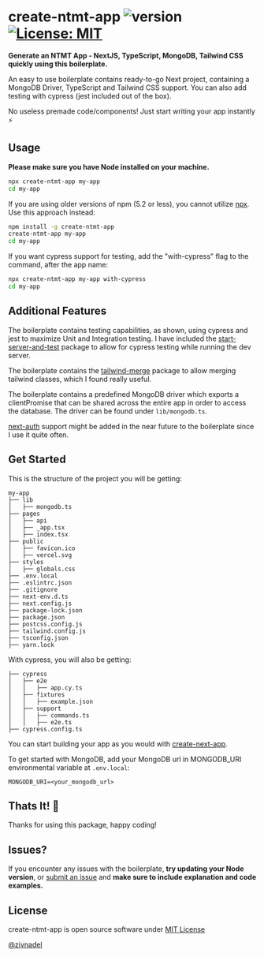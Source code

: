 # create-ntmt-app ![version](https://img.shields.io/badge/version-1.0.0-blue) [![License: MIT](https://img.shields.io/badge/License-MIT-yellow.svg)](https://opensource.org/licenses/MIT)

**Generate an NTMT App - NextJS, TypeScript, MongoDB, Tailwind CSS quickly using this boilerplate.**

An easy to use boilerplate contains ready-to-go Next project, containing a MongoDB Driver, TypeScript and Tailwind CSS support.
You can also add testing with cypress (jest included out of the box).

No useless premade code/components! Just start writing your app instantly ⚡

## Usage

**Please make sure you have Node installed on your machine.**
```sh
npx create-ntmt-app my-app
cd my-app
```

If you are using older versions of npm (5.2 or less), you cannot utilize [npx](https://medium.com/@maybekatz/introducing-npx-an-npm-package-runner-55f7d4bd282b).
Use this approach instead:

```sh
npm install -g create-ntmt-app
create-ntmt-app my-app
cd my-app
```

If you want cypress support for testing, add the "with-cypress" flag to the command, after the app name:
```sh
npx create-ntmt-app my-app with-cypress
cd my-app
```

## Additional Features
The boilerplate contains testing capabilities, as shown, using cypress and jest to maximize Unit and Integration testing. I have included the [start-server-and-test](https://github.com/bahmutov/start-server-and-test) package to allow for cypress testing while running the dev server.

The boilerplate contains the [tailwind-merge](https://github.com/dcastil/tailwind-merge) package to allow merging tailwind classes, which I found really useful.

The boilerplate contains a predefined MongoDB driver which exports a clientPromise that can be shared across the entire app in order to access the database. The driver can be found under `lib/mongodb.ts`.

[next-auth](https://next-auth.js.org/) support might be added in the near future to the boilerplate since I use it quite often.

## Get Started
This is the structure of the project you will be getting:

```
my-app
├── lib
│   ├── mongodb.ts
├── pages
│   ├── api
│   ├── _app.tsx
│   ├── index.tsx
├── public
│   ├── favicon.ico
│   ├── vercel.svg
├── styles
│   ├── globals.css
├── .env.local
├── .eslintrc.json
├── .gitignore
├── next-env.d.ts
├── next.config.js
├── package-lock.json
├── package.json
├── postcss.config.js
├── tailwind.config.js
├── tsconfig.json
├── yarn.lock
```

With cypress, you will also be getting:
```
├── cypress
│   ├── e2e
│   │   ├── app.cy.ts
│   ├── fixtures
│   │   ├── example.json
│   ├── support
│   │   ├── commands.ts
│   │   ├── e2e.ts
├── cypress.config.ts
```

You can start building your app as you would with [create-next-app](https://nextjs.org/docs/api-reference/create-next-app).

To get started with MongoDB, add your MongoDB url in MONGODB_URI environmental variable at `.env.local`:
```
MONGODB_URI=<your_mongodb_url>
```

## Thats It! 👊
Thanks for using this package, happy coding!

## Issues?
If you encounter any issues with the boilerplate, **try updating your Node version**, or [submit an issue](https://github.com/zivnadel/create-ntmt-app/issues/new) and **make sure to include explanation and code examples.**

## License
create-ntmt-app is open source software under [MIT License](https://github.com/zivnadel/create-ntmt-app/blob/master/LICENSE.md)

[@zivnadel](https://github.com/zivnadel)
